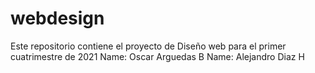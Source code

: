 # webdesign

Este repositorio contiene el proyecto de Diseño web para el primer cuatrimestre de 2021
Name: Oscar Arguedas B
Name: Alejandro Diaz H
